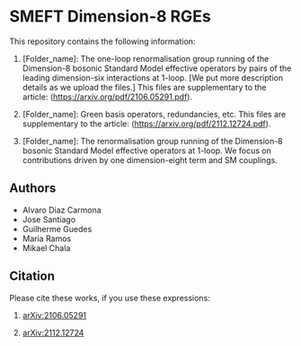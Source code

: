 # SMEFT Dimension-8 RGEs

This repository contains the following information:

1. [Folder_name]: The one-loop renormalisation group running of the Dimension-8 bosonic Standard
Model effective operators by pairs of the leading dimension-six interactions at 1-loop.  [We put more description details as we upload the files.] This files are supplementary to the article: (https://arxiv.org/pdf/2106.05291.pdf).

2. [Folder_name]: Green basis operators, redundancies, etc. This files are supplementary to the article: (https://arxiv.org/pdf/2112.12724.pdf).

3. [Folder_name]: The renormalisation group running of the Dimension-8 bosonic Standard Model effective operators at 1-loop. We focus on contributions driven by one dimension-eight term and SM couplings.

## Authors
* Alvaro Diaz Carmona
* Jose Santiago
* Guilherme Guedes
* Maria Ramos
* Mikael Chala

## Citation

Please cite these works, if you use these expressions:

1. [arXiv:2106.05291](https://arxiv.org/pdf/2106.05291.pdf)

2. [arXiv:2112.12724](https://arxiv.org/pdf/2112.12724.pdf)